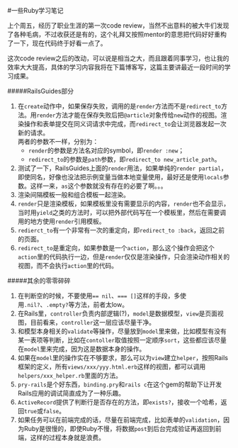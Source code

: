 #一些Ruby学习笔记

上个周五，经历了职业生涯的第一次code review，当然不出意料的被大牛们发现了各种毛病，不过收获还是有的，这个礼拜又按照mentor的意思把代码好好重构了一下，现在代码终于好看一点了。

这次code review之后的改动，可以说是相当之大，而且跟着同事学习，也让我的效率大大提高，具体的学习内容我将在下篇博客写，这篇主要讲最近一段时间的学习成果。

#####RailsGuides部分

1. 在```create```动作中，如果保存失败，调用的是```render```方法而不是```redirect_to```方法。用```render```方法才能在保存失败后把```@article```对象传给```new```动作的视图。渲染操作和表单提交在同义词请求中完成，而```redirect_to```会让浏览器发起一次新的请求。  
	两者的参数不一样，分别为：  
	- ```render```的参数是方法名对应的symbol，即```render :new```；
	- ```redirect_to```的参数是```path```参数，即```redirect_to new_article_path```。  
2. 测试了一下，RailsGuides上面的```render```用法，如果单纯的```render partial```，即使同名，好像也没法把示例变量当做本地变量使用，最好还是使用```locals```参数。这样一来，```as```这个参数就没有存在的必要了啊。。。
3. 渲染间隔模板一般和组合模板一起渲染。
4. ```render```只是渲染模板，如果模板里没有需要显示的内容，```render```也不会显示，当时用```yield```之类的方法时，可以把外部代码写在一个模板里，然后在需要调用的地方使用```render```引用模板。  
5. ```redierct_to```有一个非常有一次的重定向，即```redirect_to :back```，返回之前的页面。
6. ```redirect_to```是重定向，如果参数是一个```action```，那么这个操作会把这个```action```里的代码执行一边，但是```render```仅仅是渲染操作，只会渲染动作相关的视图，而不会执行```action```里的代码。

#####其余的零零碎碎
1. 在判断空的时候，不要使用```== nil```、```=== []```这样的手段，多使用```.nil?```、```.empty?```等方法，前者太low。
2. 在Rails里，```controller```负责内部逻辑(?)，```model```是数据模型，```view```是页面视图，目前看来，```controller```这一层应该尽量干净。
3. 和模型本身相关的```validate```等操作，尽量放到```model```里来做，比如模型有没有某一表项等判断，比如在```contoller```取值按照一定顺序```sort```，这些都应该尽量在```model```里来完成，因为这是数据本身的操作。
4. 如果在```model```里的操作实在不够要求，那么可以为```view```建立```helper```，按照Rails框架的定义，所有```views/xxx/yyy.html.erb```这样的视图，都可以调用```helpers/xxx_helper.rb```里面的方法。
5. ```pry-rails```是个好东西，```binding.pry```和```rails c```在这个gem的帮助下让开发Rails应用的调试简直成为了一种乐趣。
6. ```ActiveRecord```提供了判断行是否存在的方法，即```exists?```，接收一个哈希，返回```true```或```false```。
7. 如果任务可以在前端完成的话，尽量在前端完成，比如表单的```validation```，因为Ruby是很慢的，即使Ruby不慢，将数据```post```到后台完成验证再返回到前端，这样的过程本身就是浪费。